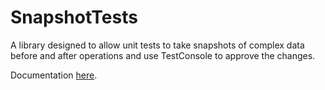 # SnapshotTests
A library designed to allow unit tests to take snapshots of complex data before and after operations and use TestConsole to approve the changes.

Documentation [here](https://github.com/jamie-davis/SnapshotTests/wiki).
